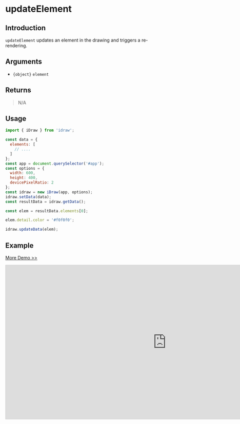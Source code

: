 # updateElement

## Introduction

`updateElement` updates an element in the drawing and triggers a re-rendering.

## Arguments

- `{object}` `element`

## Returns

> N/A

## Usage

```js
import { iDraw } from 'idraw';

const data = {
  elements: [
    // ....
  ]
};
const app = document.querySelector('#app');
const options = {
  width: 600,
  height: 400,
  devicePixelRatio: 2
};
const idraw = new iDraw(app, options);
idraw.setData(data);
const resultData = idraw.getData();

const elem = resultData.elements[0];

elem.detail.color = '#f0f0f0';

idraw.updateData(elem);
```

## Example

[More Demo >>](https://idraw.js.org/playground/?demo=api-updateElement)

<iframe class="idraw-playground-preview" 
  src="https://idraw.js.org/playground/?demo=api-updateElement&header=false&sider=false&default-editor-split=50" 
  width="1000" height="480" frameborder="no" border="0"
  style="border: 1px solid #cecece; margin: 0px auto;"
></iframe>
